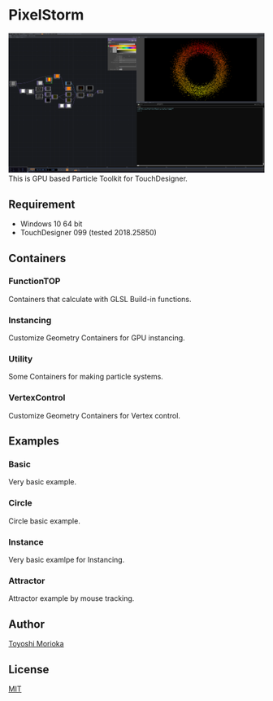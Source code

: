 # PixelStorm
![top](https://github.com/ToyoshiMorioka/PixelStorm/blob/master/top.PNG "top")
This is GPU based Particle Toolkit for TouchDesigner.

## Requirement
- Windows 10 64 bit
- TouchDesigner 099 (tested 2018.25850)

## Containers
### FunctionTOP
Containers that calculate with GLSL Build-in functions.

### Instancing
Customize Geometry Containers for GPU instancing.

### Utility
Some Containers for making particle systems.

### VertexControl
Customize Geometry Containers for Vertex control.


## Examples
### Basic
Very basic example.
### Circle
Circle basic example.
### Instance
Very basic examlpe for Instancing.
### Attractor
Attractor example by mouse tracking.

## Author

[Toyoshi Morioka](https://twitter.com/mogamogamachine)

## License

[MIT](https://github.com/ToyoshiMorioka/PixelStorm/blob/master/LICENSE)

